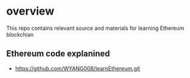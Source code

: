 # overview 
This repo contains relevant source and materials for learning Ethereum blockchian


## Ethereum code explanined
* https://github.com/WYANG008/learnEthereum.git